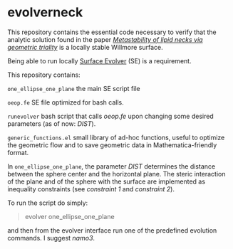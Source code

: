 # evolverneck

This repository contains the essential code necessary to verify that the analytic solution found in the paper [*Metastability of lipid necks via geometric triality*](https://arxiv.org/abs/2101.01161) is a locally stable Willmore surface.

Being able to run locally [Surface Evolver](http://facstaff.susqu.edu/brakke/evolver/evolver.html) (SE) is a requirement.

This repository contains:

`one_ellipse_one_plane` the main SE script file

`oeop.fe` SE file optimized for bash calls. 

`runevolver` bash script that calls _oeop.fe_ upon changing some desired parameters (as of now: _DIST_).

`generic_functions.el` small library of ad-hoc functions, useful to optimize the geometric flow and to save geometric data in Mathematica-friendly format.


In `one_ellipse_one_plane`, the parameter _DIST_ determines the distance between the sphere center and the horizontal plane. The steric interaction of the plane and of the sphere with the surface are implemented as inequality constraints (see _constraint 1_ and _constraint 2_). 

To run the script do simply:

> evolver one_ellipse_one_plane

and then from the evolver interface run one of the predefined evolution commands. I suggest _namo3_. 

